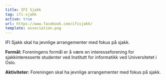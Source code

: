 ```yaml
---
title: IFI Sjakk
tag: ifi-sjakk
active: true
url: https://www.facebook.com/ifisjakk/
template: association.pug
---
```


IFI Sjakk skal ha jevnlige arrangementer med fokus på sjakk.

**Formål:** Foreningens formål er å være en interesseforening for sjakkinteresserte studenter ved Institutt for informatikk ved Universitetet i Oslo.

**Aktiviteter:** Foreningen skal ha jevnlige arrangementer med fokus på sjakk.